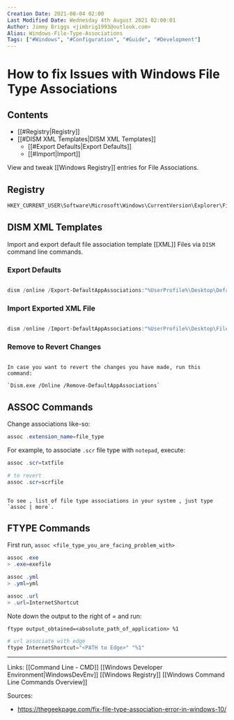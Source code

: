 ```yaml
---
Creation Date: 2021-08-04 02:00
Last Modified Date: Wednesday 4th August 2021 02:00:01
Author: Jimmy Briggs <jimbrig1993@outlook.com>
Alias: Windows-File-Type-Associations
Tags: ["#Windows", "#Configuration", "#Guide", "#Development"]
---
```


# How to fix Issues with Windows File Type Associations

## Contents

- [[#Registry|Registry]]
- [[#DISM XML Templates|DISM XML Templates]]
	- [[#Export Defaults|Export Defaults]]
	- [[#Import|Import]]


View and tweak [[Windows Registry]] entries for File Associations.

## Registry

```powershell
HKEY_CURRENT_USER\Software\Microsoft\Windows\CurrentVersion\Explorer\FileExts
```

## DISM XML Templates

Import and export default file association template [[XML]] Files via `DISM` command line commands.

### Export Defaults

```powershell

dism /online /Export-DefaultAppAssociations:"%UserProfile%\Desktop\DefaultAppAssociations.xml"

```

### Import Exported XML File

```powershell

dism /online /Import-DefaultAppAssociations:"%UserProfile%\Desktop\FileAssociations.xml"
```

### Remove to Revert Changes

```ad-note

In case you want to revert the changes you have made, run this command: 

`Dism.exe /Online /Remove-DefaultAppAssociations`

```

## ASSOC Commands

Change associations like-so:

```powershell
assoc .extension_name=file_type
```

For example, to associate `.scr` file type with `notepad`, execute:

```powershell
assoc .scr=txtfile

# to revert
assoc .scr=scrfile
```

```ad-note

To see , list of file type associations in your system , just type `assoc | more`.

```

## FTYPE Commands

First run, `assoc <file_type_you_are_facing_problem_with>`

```powershell
assoc .exe
> .exe=exefile

assoc .yml
> .yml=yml

assoc .url
> .url=InternetShortcut
```

Note down the output to the right of = and run:

`ftype output_obtained=<absolute_path_of_application> %1`


```powershell
# url associate with edge
ftype InternetShortcut="<PATH to Edge>" "%1"
```

***

Links: [[Command Line - CMD]]
[[Windows Developer Environment|WindowsDevEnv]]
[[Windows Registry]]
[[Windows Command Line Commands Overview]]

Sources:
-  https://thegeekpage.com/fix-file-type-association-error-in-windows-10/


